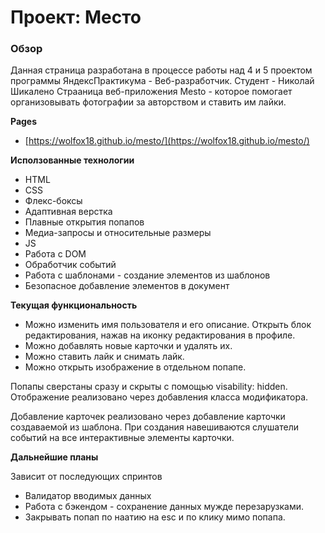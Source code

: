 # Проект: Место

### Обзор

Данная страница разработана в процессе работы над 4 и 5 проектом программы ЯндексПрактикума - Веб-разработчик.
Студент - Николай Шикалено
Страаница веб-приложения Mesto - которое помогает организовывать фотографии за авторством и ставить им лайки.

**Pages**

* [https://wolfox18.github.io/mesto/](https://wolfox18.github.io/mesto/)

**Исползованные технологии**

* HTML
* CSS
* Флекс-боксы
* Адаптивная верстка
* Плавные открытия попапов
* Медиа-запросы и относительные размеры
* JS
* Работа с DOM
* Обработчик событий
* Работа с шаблонами - создание элементов из шаблонов
* Безопасное добавление элементов в документ

**Текущая функциональность**

* Можно изменить имя пользователя и его описание. Открыть блок редактирования, нажав на иконку редактирования в профиле.
* Можно добавлять новые карточки и удалять их.
* Можно ставить лайк и снимать лайк.
* Можно открыть изображение в отдельном попапе.

Попапы сверстаны сразу и скрыты с помощью visability: hidden. Отображение реализовано через добавления класса модификатора.

Добавление карточек реализовано через добавление карточки создаваемой из шаблона. При создания навешиваются слушатели событий на все интерактивные элементы карточки.


**Дальнейшие планы**

Зависит от последующих спринтов
* Валидатор вводимых данных
* Работа с бэкендом - сохранение данных мужде перезарузками.
* Закрывать попап по наатию на esc и по клику мимо попапа.